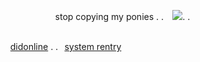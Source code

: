 
⠀⠀⠀⠀⠀⠀⠀⠀⠀⠀⠀⠀⠀⠀stop copying my ponies . . ⠀![](https://i.imgur.com/CweKHGA.png).   .

⠀⠀⠀⠀⠀⠀⠀⠀⠀⠀⠀⠀⠀
⠀⠀⠀⠀⠀⠀⠀⠀⠀⠀⠀⠀⠀⠀⠀⠀⠀⠀⠀⠀⠀⠀⠀⠀⠀⠀⠀⠀⠀⠀ ⠀⠀⠀⠀⠀⠀⠀[didonline](https://rentry.co/didonline) . .⠀[system rentry](https://rentry.co/hellgaze)
